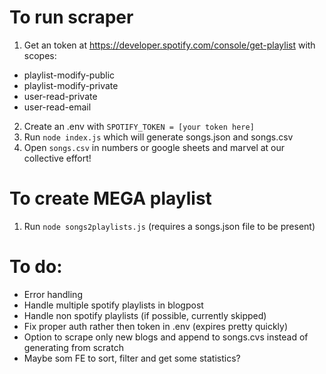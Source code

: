 # To run scraper

1. Get an token at https://developer.spotify.com/console/get-playlist with scopes:
- playlist-modify-public 
- playlist-modify-private
- user-read-private
- user-read-email

2. Create an .env with `SPOTIFY_TOKEN = [your token here]`
3. Run `node index.js` which will generate songs.json and songs.csv
4. Open `songs.csv` in numbers or google sheets and marvel at our collective effort!

# To create MEGA playlist

1. Run `node songs2playlists.js` (requires a songs.json file to be present)

# To do:

- Error handling
- Handle multiple spotify playlists in blogpost
- Handle non spotify playlists (if possible, currently skipped)
- Fix proper auth rather then token in .env (expires pretty quickly)
- Option to scrape only new blogs and append to songs.cvs instead of generating from scratch
- Maybe som FE to sort, filter and get some statistics?
